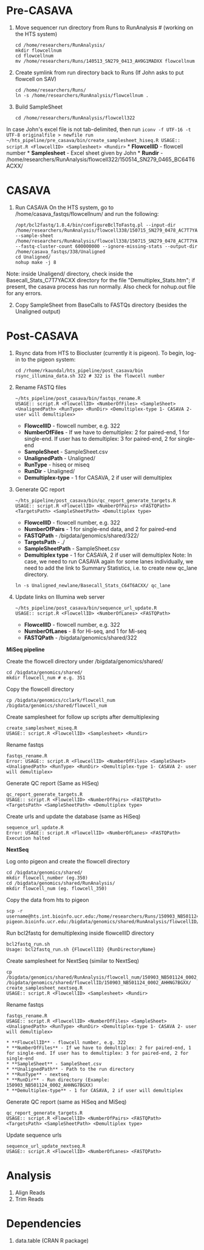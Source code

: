 Pre-CASAVA
==========
1. Move sequencer run directory from Runs to RunAnalysis # (working on the HTS system)
    ```
    cd /home/researchers/RunAnalysis/
    mkdir flowcellnum
    cd flowcellnum
    mv /home/researchers/Runs/140513_SN279_0413_AH9G1MADXX flowcellnum
    ```

2. Create symlink from run directory back to Runs (If John asks to put flowcell on SAV)
    ```
    cd /home/researchers/Runs/
    ln -s /home/researchers/RunAnalysis/flowcellnum .
    ```

3. Build SampleSheet
    ```
    cd /home/researchers/RunAnalysis/flowcell322
    ```
In case John's excel file is not tab-delimited, then run
    ```
    iconv -f UTF-16 -t UTF-8 originalfile > newfile
    run ~/hts_pipeline/pre_casava/bin/create_samplesheet_hiseq.R
    USAGE:: script.R <FlowcellID> <Samplesheet> <Rundir>
    ```
    * **FlowcellID** - flowcell number
    * **Samplesheet** - Excel sheet given by John
    * **Rundir** - /home/researchers/RunAnalysis/flowcell322/150514_SN279_0465_BC64T6ACXX/

CASAVA
======
1. Run CASAVA
On the HTS system, go to /home/casava_fastqs/flowcellnum/ and run the following:
    ```
    /opt/bcl2fastq/1.8.4/bin/configureBclToFastq.pl --input-dir /home/researchers/RunAnalysis/flowcell338/150715_SN279_0478_AC7T7YACXX/Data/Intensities/BaseCalls --sample-sheet /home/researchers/RunAnalysis/flowcell338/150715_SN279_0478_AC7T7YACXX/Data/Intensities/BaseCalls/SampleSheet.csv --fastq-cluster-count 600000000 --ignore-missing-stats --output-dir /home/casava_fastqs/338/Unaligned
    cd Unaligned/
    nohup make -j 8
    ```
Note: inside Unaligend/ directory, check inside the Basecall_Stats_C7T7YACXX directory for the file "Demultiplex_Stats.htm"; if present, the casava process has run normally. Also check for nohup.out file for any errors. 

2. Copy SampleSheet from BaseCalls to FASTQs directory (besides the Unaligned output)

Post-CASAVA
===========
1. Rsync data from HTS to Biocluster (currently it is pigeon). To begin, log-in to the pigeon system:
    ```
    cd /rhome/rkaundal/hts_pipeline/post_casava/bin
    rsync_illumina_data.sh 322 # 322 is the flowcell number
    ```
        
2. Rename FASTQ files
    ```
    ~/hts_pipeline/post_casava/bin/fastqs_rename.R
    USAGE:: script.R <FlowcellID> <NumberOfFiles> <SampleSheet> <UnalignedPath> <RunType> <RunDir> <Demultiplex-type 1- CASAVA 2- user will demultiplex>
    ```
    * **FlowcellID** - flowcell number, e.g. 322
    * **NumberOfFiles** - If we have to demultiplex: 2 for paired-end, 1 for single-end. If user has to demultiplex: 3 for paired-end, 2 for single-end
    * **SampleSheet** - SampleSheet.csv
    * **UnalignedPath** - Unaligned/
    * **RunType** - hiseq or miseq
    * **RunDir** - Unaligned/
    * **Demultiplex-type** - 1 for CASAVA, 2 if user will demultiplex
    
3. Generate QC report
    ```
    ~/hts_pipeline/post_casava/bin/qc_report_generate_targets.R
    USAGE:: script.R <FlowcellID> <NumberOfPairs> <FASTQPath> <TargetsPath> <SampleSheetPath> <Demultiplex type>
    ```
    
    * **FlowcellID** - flowcell number, e.g. 322 
    * **NumberOfPairs** - 1 for single-end data, and 2 for paired-end
    * **FASTQPath** - /bigdata/genomics/shared/322/
    * **TargetsPath** - ./
    * **SampleSheetPath** - SampleSheet.csv
    * **Demultiplex type** - 1 for CASAVA, 2 if user will demultiplex
Note: In case, we need to run CASAVA again for some lanes individually, we need to add the link to Summary Statistics, i.e. to create new qc_lane directory.
    ```
    ln -s Unaligned_newlane/Basecall_Stats_C64T6ACXX/ qc_lane
    ```
    
4. Update links on Illumina web server
    ```
    ~/hts_pipeline/post_casava/bin/sequence_url_update.R
    USAGE:: script.R <FlowcellID> <NumberOfLanes> <FASTQPath>
    ```
    * **FlowcellID** - flowcell number, e.g. 322             
    * **NumberOfLanes** - 8 for Hi-seq, and 1 for Mi-seq
    * **FASTQPath** - /bigdata/genomics/shared/322

**MiSeq pipeline**

Create the flowcell directory under /bigdata/genomics/shared/
```
cd /bigdata/genomics/shared/
mkdir flowcell_num # e.g. 351
```

Copy the flowcell directory
```
cp /bigdata/genomics/cclark/flowcell_num /bigdata/genomics/shared/flowcell_num
```

Create samplesheet for follow up scripts after demultiplexing
```
create_samplesheet_miseq.R
USAGE:: script.R <FlowcellID> <Samplesheet> <Rundir>
```
Rename fastqs
```
fastqs_rename.R
Error: USAGE:: script.R <FlowcellID> <NumberOfFiles> <SampleSheet> <UnalignedPath> <RunType> <RunDir> <Demultiplex-type 1- CASAVA 2- user will demultiplex>
```

Generate QC report (Same as HiSeq)
```
qc_report_generate_targets.R
USAGE:: script.R <FlowcellID> <NumberOfPairs> <FASTQPath> <TargetsPath> <SampleSheetPath> <Demultiplex type>
```

Create urls and update the database (same as HiSeq)
```
sequence_url_update.R
Error: USAGE:: script.R <FlowcellID> <NumberOfLanes> <FASTQPath>
Execution halted
```

**NextSeq**

Log onto pigeon and create the flowcell directory
```
cd /bigdata/genomics/shared/
mkdir flowcell_number (eg.350)
cd /bigdata/genomics/shared/RunAnalysis/
mkdir flowcell_num (eg. flowcell_350)
```

Copy the data from hts to pigeon

```
scp -r username@hts.int.bioinfo.ucr.edu:/home/researchers/Runs/150903_NB501124_0002_AHHNG7BGXX pigeon.bioinfo.ucr.edu:/bigdata/genomics/shared/RunAnalysis/flowcellID/
```

Run bcl2fastq for demultiplexing inside flowcellID directory
```
bcl2fastq_run.sh
Usage: bcl2fastq_run.sh {FlowcellID} {RunDirectoryName}
```

Create samplesheet for NextSeq (similar to NextSeq)
```
cp /bigdata/genomics/shared/RunAnalysis/flowcell_num/150903_NB501124_0002_AHHNG7BGXX/SampleSheet.csv /bigdata/genomics/shared/flowcellID/150903_NB501124_0002_AHHNG7BGXX/
create_samplesheet_nextseq.R
USAGE:: script.R <FlowcellID> <Samplesheet> <Rundir>
```

Rename fastqs
```
fastqs_rename.R
USAGE:: script.R <FlowcellID> <NumberOfFiles> <SampleSheet> <UnalignedPath> <RunType> <RunDir> <Demultiplex-type 1- CASAVA 2- user will demultiplex>
```
    * **FlowcellID** - flowcell number, e.g. 322
    * **NumberOfFiles** - If we have to demultiplex: 2 for paired-end, 1 for single-end. If user has to demultiplex: 3 for paired-end, 2 for single-end
    * **SampleSheet** - SampleSheet.csv
    * **UnalignedPath** - Path to the run directory 
    * **RunType** - nextseq
    * **RunDir** - Run directory (Example: 150903_NB501124_0002_AHHNG7BGXX)
    * **Demultiplex-type** - 1 for CASAVA, 2 if user will demultiplex

Generate QC report (same as HiSeq and MiSeq)
```
qc_report_generate_targets.R
USAGE:: script.R <FlowcellID> <NumberOfPairs> <FASTQPath> <TargetsPath> <SampleSheetPath> <Demultiplex type>
```
Update sequence urls
```
sequence_url_update_nextseq.R
USAGE:: script.R <FlowcellID> <NumberOfLanes> <FASTQPath>
```


Analysis
========
1. Align Reads
2. Trim Reads

Dependencies
============
1. data.table (CRAN R package)

